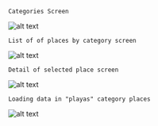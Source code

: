     Categories Screen

![alt text](https://i.ibb.co/wwDdDH7/1.png)

    List of of places by category screen

![alt text](https://i.ibb.co/ftk2hFQ/2.png)

    Detail of selected place screen

![alt text](https://i.ibb.co/WzgpBjN/3.png)

    Loading data in "playas" category places

![alt text](https://i.ibb.co/txzLm0N/4.png)
